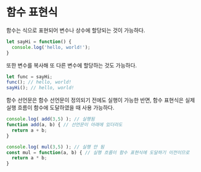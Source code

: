 # 함수 표현식
함수는 식으로 표현되어 변수나 상수에 할당되는 것이 가능하다.
``` javascript
let sayHi = function() {
  console.log('hello, world!');
}
```

또한 변수를 복사해 또 다른 변수에 할당하는 것도 가능하다.
```javascript
let func = sayHi;
func(); // hello, world!
sayHi(); // hello, world!
```
함수 선언문은 함수 선언문이 정의되기 전에도 실행이 가능한 반면, 함수 표현식은 실제 실행 흐름이 함수에 도달하였을 때 사용 가능하다.
``` javascript
console.log( add(3,5) ); // 실행됨
function add(a, b) { // 선언문이 아래에 있더라도 
  return a + b;
}
```

``` javascript
console.log( mul(3,5) ); // 실행 안 됨
const mul = function(a, b) { // 실행 흐름이 함수 표현식에 도달하기 이전이므로
  return a * b;
}
```
